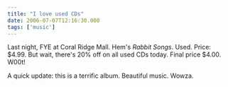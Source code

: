 ```yaml
---
title: "I love used CDs"
date: 2006-07-07T12:16:30.000
tags: ['music']
---
```


Last night, FYE at Coral Ridge Mall. Hem's _Rabbit Songs_. Used. Price: $4.99. But wait, there's 20% off on all used CDs today. Final price $4.00. W00t!

A quick update: this is a terrific album. Beautiful music. Wowza.
